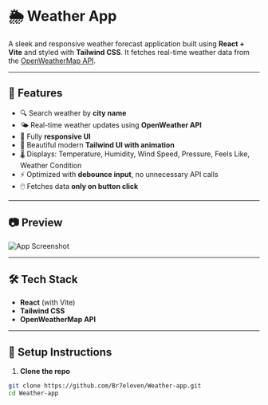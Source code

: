 # 🌦️ Weather App

A sleek and responsive weather forecast application built using **React + Vite** and styled with **Tailwind CSS**. It fetches real-time weather data from the [OpenWeatherMap API](https://openweathermap.org/).

---

## 🚀 Features

- 🔍 Search weather by **city name**
- 🌤️ Real-time weather updates using **OpenWeather API**
- 📱 Fully **responsive UI**
- 🎨 Beautiful modern **Tailwind UI with animation**
- 🌡️ Displays: Temperature, Humidity, Wind Speed, Pressure, Feels Like, Weather Condition
- ⚡ Optimized with **debounce input**, no unnecessary API calls
- 🖱️ Fetches data **only on button click**

---

## 📷 Preview

![App Screenshot](./screenshot.png)

---

## 🛠️ Tech Stack

- **React** (with Vite)
- **Tailwind CSS**
- **OpenWeatherMap API**

---

## 🔧 Setup Instructions

1. **Clone the repo**

```bash
git clone https://github.com/Br7eleven/Weather-app.git
cd Weather-app
```
